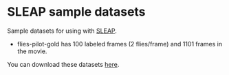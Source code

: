 # SLEAP sample datasets

Sample datasets for using with [SLEAP](https://github.com/murthylab/sleap).

- flies-pilot-gold has 100 labeled frames (2 flies/frame) and 1101 frames in the movie.

You can download these datasets [here](https://github.com/murthylab/sleap-datasets/archive/master.zip).
